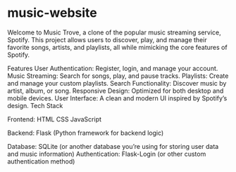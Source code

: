 # music-website
Welcome to Music Trove, a clone of the popular music streaming service, Spotify. This project allows users to discover, play, and manage their favorite songs, artists, and playlists, all while mimicking the core features of Spotify.

Features
User Authentication: Register, login, and manage your account.
Music Streaming: Search for songs, play, and pause tracks.
Playlists: Create and manage your custom playlists.
Search Functionality: Discover music by artist, album, or song.
Responsive Design: Optimized for both desktop and mobile devices.
User Interface: A clean and modern UI inspired by Spotify’s design.
Tech Stack

Frontend:
HTML
CSS
JavaScript

Backend:
Flask (Python framework for backend logic)

Database:
SQLite (or another database you’re using for storing user data and music information)
Authentication:
Flask-Login (or other custom authentication method)
